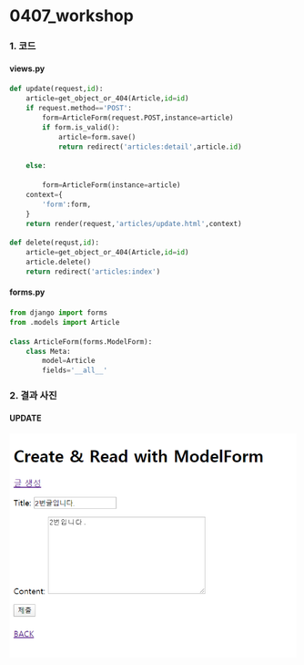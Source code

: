 # 0407_workshop

### 1. 코드

#### views.py

```python
def update(request,id):
    article=get_object_or_404(Article,id=id)
    if request.method=='POST':
        form=ArticleForm(request.POST,instance=article)
        if form.is_valid():
            article=form.save()
            return redirect('articles:detail',article.id)

    else:

        form=ArticleForm(instance=article)
    context={
        'form':form,
    }
    return render(request,'articles/update.html',context)

def delete(requst,id):
    article=get_object_or_404(Article,id=id)
    article.delete()
    return redirect('articles:index')
```

#### forms.py

```python
from django import forms
from .models import Article

class ArticleForm(forms.ModelForm):
    class Meta:
        model=Article
        fields='__all__'
```



### 2. 결과 사진



#### UPDATE

![image-20200407230200419](0407_workshop.assets/image-20200407230200419.png)